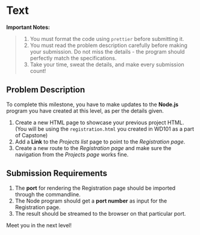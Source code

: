 # Text

**Important Notes:**
>
> 1. You must format the code using `prettier` before submitting it.
> 2. You must read the problem description carefully before making your submission. Do not miss the details - the program should perfectly match the specifications.
> 3. Take your time, sweat the details, and make every submission count!

## Problem Description
To complete this milestone, you have to make updates to the **Node.js** program you have created at this level, as per the details given.

1. Create a new HTML page to showcase your previous project HTML. (You will be using the `registration.html` you created in WD101 as a part of Capstone)
2. Add a **Link** to the *Projects list* page to point to the *Registration page*.
3. Create a new route to the *Registration page* and make sure the navigation from the *Projects page* works fine.

## Submission Requirements
1. The **port** for rendering the Registration page should be imported through the commandline.
2. The Node program should get a **port number** as input for the Registration page.
3. The result should be streamed to the browser on that particular port.

Meet you in the next level!

